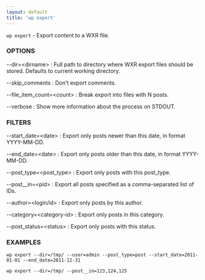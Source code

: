 ```yaml
---
layout: default
title: 'wp export'
---
```


`wp export` - Export content to a WXR file.

### OPTIONS

--dir=&lt;dirname&gt;
: Full path to directory where WXR export files should be stored. Defaults
to current working directory.

--skip_comments
: Don't export comments.

--file_item_count=&lt;count&gt;
: Break export into files with N posts.

--verbose
: Show more information about the process on STDOUT.

### FILTERS

--start_date=&lt;date&gt;
: Export only posts newer than this date, in format YYYY-MM-DD.

--end_date=&lt;date&gt;
: Export only posts older than this date, in format YYYY-MM-DD.

--post_type=&lt;post_type&gt;
: Export only posts with this post_type.

--post__in=&lt;pid&gt;
: Export all posts specified as a comma-separated list of IDs.

--author=&lt;login/id&gt;
: Export only posts by this author.

--category=&lt;category-id&gt;
: Export only posts in this category.

--post_status=&lt;status&gt;
: Export only posts with this status.

### EXAMPLES

    wp export --dir=/tmp/ --user=admin --post_type=post --start_date=2011-01-01 --end_date=2011-12-31

    wp export --dir=/tmp/ --post__in=123,124,125

